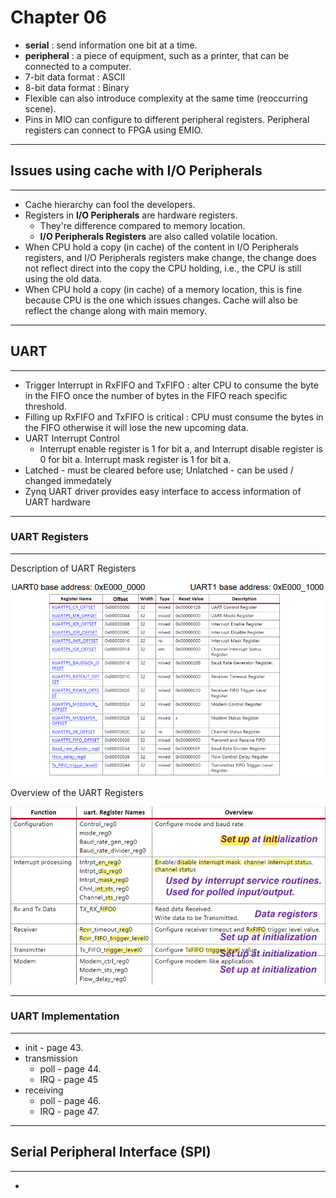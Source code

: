# Chapter 06

- **serial** : send information one bit at a time.
- **peripheral** : a piece of equipment, such as a printer, that can be connected to a computer.
- 7-bit data format : ASCII
- 8-bit data format : Binary
- Flexible can also introduce complexity at the same time (reoccurring scene).
- Pins in MIO can configure to different peripheral registers. Peripheral registers can connect to FPGA using EMIO.

------

## Issues using cache with I/O Peripherals

------

- Cache hierarchy can fool the developers.
- Registers in **I/O Peripherals** are hardware registers.
  - They're difference compared to memory location.
  - **I/O Peripherals Registers** are also called volatile location.
- When CPU hold a copy (in cache) of the content in I/O Peripherals registers, and I/O Peripherals registers make change, the change does not reflect direct into the copy the CPU holding, i.e., the CPU is still using the old data.
- When CPU hold a copy (in cache) of a memory location, this is fine because CPU is the one which issues changes. Cache will also be reflect the change along with main memory.

------

## UART

------

- Trigger Interrupt in RxFIFO and TxFIFO : alter CPU to consume the byte in the FIFO once the number of bytes in the FIFO reach specific threshold.
- Filling up RxFIFO and TxFIFO is critical : CPU must consume the bytes in the FIFO otherwise it will lose the new upcoming data.
- UART Interrupt Control
  - Interrupt enable register is 1 for bit a, and Interrupt disable register is 0 for bit a. Interrupt mask register is 1 for bit a.
- Latched - must be cleared before use; Unlatched - can be used / changed immedately 
- Zynq UART driver provides easy interface to access information of UART hardware

------

### UART Registers

------

Description of UART Registers 

![](UARTRegSpec.png)

Overview of the UART Registers

![](UARTOverview.png)

------

### UART Implementation

------

- init - page 43.
- transmission 
  - poll - page 44.
  - IRQ - page 45
- receiving
  - poll - page 46.
  - IRQ - page 47.

------

## Serial Peripheral Interface (SPI)

------

- 